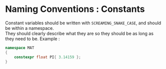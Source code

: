 # Naming Conventions : Constants

Constant variables should be written with `SCREAMING_SNAKE_CASE`, and should be within a namespace.  
They should clearly describe what they are so they should be as long as they need to be.
Example : 
``` cpp linenums="1"
namespace MAT
{
	constexpr float PI{ 3.14159 };
}
```